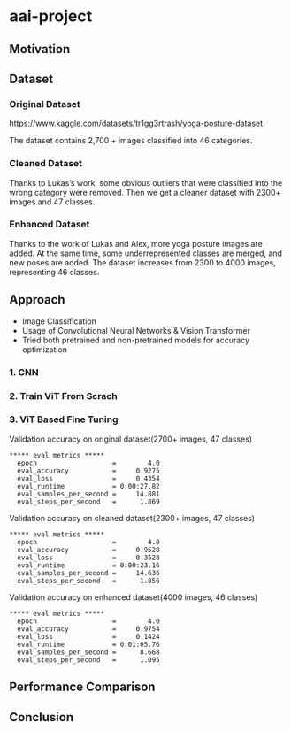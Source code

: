 # aai-project

## Motivation

## Dataset

### Original Dataset

https://www.kaggle.com/datasets/tr1gg3rtrash/yoga-posture-dataset

The dataset contains 2,700 + images classified into 46 categories.

### Cleaned Dataset

Thanks to Lukas’s work, some obvious outliers that were classified into the wrong category were removed.
Then we get a cleaner dataset with 2300+ images and 47 classes.

### Enhanced Dataset

Thanks to the work of Lukas and Alex, more yoga posture images are added. At the same time, some underrepresented classes are merged, and new poses​ are added. The dataset increases from 2300 to 4000 images, representing 46 classes.

## Approach

- Image Classification
- Usage of Convolutional Neural Networks & Vision Transformer​
- Tried both pretrained and non-pretrained models for accuracy optimization

### 1. CNN

### 2. Train ViT From Scrach

### 3. ViT Based Fine Tuning

Validation accuracy on original dataset(2700+ images, 47 classes)

```
***** eval metrics *****
  epoch                   =        4.0
  eval_accuracy           =     0.9275
  eval_loss               =     0.4354
  eval_runtime            = 0:00:27.82
  eval_samples_per_second =     14.881
  eval_steps_per_second   =      1.869
```

Validation accuracy on cleaned dataset(2300+ images, 47 classes)

```
***** eval metrics *****
  epoch                   =        4.0
  eval_accuracy           =     0.9528
  eval_loss               =     0.3528
  eval_runtime            = 0:00:23.16
  eval_samples_per_second =     14.636
  eval_steps_per_second   =      1.856

```

Validation accuracy on enhanced dataset(4000 images, 46 classes)

```
***** eval metrics *****
  epoch                   =        4.0
  eval_accuracy           =     0.9754
  eval_loss               =     0.1424
  eval_runtime            = 0:01:05.76
  eval_samples_per_second =      8.668
  eval_steps_per_second   =      1.095
```

## Performance Comparison

## Conclusion
